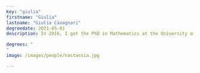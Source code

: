 ```yaml
---
key: "giulia"
firstname: "Giulia"
lastname: "Giulia Cavagnari"
degreedate: 2021-05-01
description: In 2016, I got the PhD in Mathematics at the University of Trento (Italy) under the supervision of Antonio Marigonda. From January to November 2017 I joined Benedetto Piccoli's lab as a postdoc. From November 2017 to December 2019, I was postdoc at the Department of Mathematics of the University of Pavia, under the supervision of Giuseppe Savaré. Since December 2019, I am an Assistant Professor (Joung Researcher- RTDa) in Mathematical Analysis at the Department of Mathematics of Politecnico di Milano, Milan (Italy) . My research is focused on evolution equations in Wasserstein spaces with applications in control theory.

degrees: "
"
image: /images/people/nastassia.jpg

---
```

